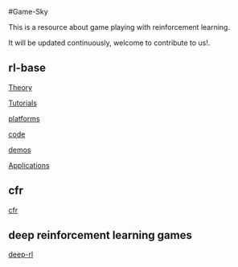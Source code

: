 #Game-Sky

This is a resource about game playing with reinforcement learning.

It will be updated continuously, welcome to contribute to us!.

## rl-base
[Theory](rl-base/theory.md)

[Tutorials](rl-base/tutorials.md)

[platforms](rl-base/platforms.md)

[code](rl-base/code.md)

[demos](rl-base/demos.md)

[Applications](rl-base/applications.md)


## cfr
[cfr](cfr.md)


## deep reinforcement learning games
[deep-rl](drl.md)
